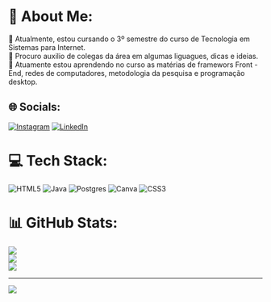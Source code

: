 # 💫 About Me:
🔭 Atualmente, estou cursando o 3º semestre do curso de Tecnologia em Sistemas para Internet.<br>🤝 Procuro auxilio de colegas da área em algumas liguagues, dicas e ideias.<br>🌱 Atuamente estou aprendendo no curso as matérias de framewors Front - End, redes de computadores, metodologia da pesquisa e programação desktop.<br>


## 🌐 Socials:
[![Instagram](https://img.shields.io/badge/Instagram-%23E4405F.svg?logo=Instagram&logoColor=white)](https://instagram.com/@henriquemeira2024) [![LinkedIn](https://img.shields.io/badge/LinkedIn-%230077B5.svg?logo=linkedin&logoColor=white)](https://linkedin.com/in/www.linkedin.com/in/ygor-henrique-santos-meira-03b552288) 

# 💻 Tech Stack:
![HTML5](https://img.shields.io/badge/html5-%23E34F26.svg?style=for-the-badge&logo=html5&logoColor=white) ![Java](https://img.shields.io/badge/java-%23ED8B00.svg?style=for-the-badge&logo=openjdk&logoColor=white) ![Postgres](https://img.shields.io/badge/postgres-%23316192.svg?style=for-the-badge&logo=postgresql&logoColor=white) ![Canva](https://img.shields.io/badge/Canva-%2300C4CC.svg?style=for-the-badge&logo=Canva&logoColor=white) ![CSS3](https://img.shields.io/badge/css3-%231572B6.svg?style=for-the-badge&logo=css3&logoColor=white)
# 📊 GitHub Stats:
![](https://github-readme-stats.vercel.app/api?username=YgorHenriqueDevPro&theme=jolly&hide_border=false&include_all_commits=false&count_private=false)<br/>
![](https://github-readme-streak-stats.herokuapp.com/?user=YgorHenriqueDevPro&theme=jolly&hide_border=false)<br/>
![](https://github-readme-stats.vercel.app/api/top-langs/?username=YgorHenriqueDevPro&theme=jolly&hide_border=false&include_all_commits=false&count_private=false&layout=compact)

---
[![](https://visitcount.itsvg.in/api?id=YgorHenriqueDevPro&icon=0&color=0)](https://visitcount.itsvg.in)

<!-- Proudly created with GPRM ( https://gprm.itsvg.in ) -->